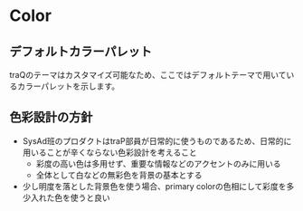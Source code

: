 # Color

## デフォルトカラーパレット
traQのテーマはカスタマイズ可能なため、ここではデフォルトテーマで用いているカラーパレットを示します。

## 色彩設計の方針
- SysAd班のプロダクトはtraP部員が日常的に使うものであるため、日常的に用いることが辛くならない色彩設計を考えること
    - 彩度の高い色は多用せず、重要な情報などのアクセントのみに用いる
    - 全体として白などの無彩色を背景の基本とする
- 少し明度を落とした背景色を使う場合、primary colorの色相にして彩度を多少入れた色を使うと良い
